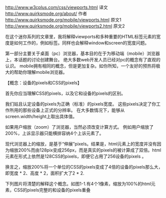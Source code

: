http://www.w3cplus.com/css/viewports.html  译文  
http://www.quirksmode.org/about/   作者
http://www.quirksmode.org/mobile/viewports.html  原文1
http://www.quirksmode.org/mobile/viewports2.html 原文2

在这个迷你系列的文章里，我将解释viewports和多种重要的HTML标签元素的宽度是如何工作的，例如<html>标签。同样也会解释window和screen的宽度问题。

第一部分主要关于桌面（pc）浏览器，基本目的在于为移动端（mobile）浏览器上，本话题的讨论创建舞台。
绝大多数web开发人员已经对pc的概念有了直观的认识。
mobile拥有相同的概念，但是更加复杂。如你所知，一个友好的预热将极大的帮助你理解mobile浏览器。

【概念：设备的pixels和CSS的pixels】

首先你应当理解CSS的pixels，以及它和设备的pixels的区别。

我们姑且认定设备的pixels为正确（标准）的pixels宽度。
这些pixels决定了你工作所用的那些设备上正式的分辨率。
在大多数情况下，能够从screen.width/height上取出具体值。

如果用户缩放（zoom）了浏览器，当然必须改变计算方式。
例如用户缩放了200%，上诉显示器只能横排容纳4个上诉元素了。

现代浏览器上的缩放，是基于“伸展”pixels。结果是，html元素上的宽度并没有因为缩放200%而由128pix变成256px，而是真实的pixels的被计算成了双倍。html元素在形式上依然是128CSS的pixels，即便它占用了256设备的pixels 。

换言之，缩放200%将一个单位的CSS的pixels变成了4倍的设备的pixels那么大，即宽度 * 2、高度 * 2，面积扩大了2 * 2.

下列图片将清楚的解释这个概念。如图1-1.有4个1像素，缩放为100%的html元素，CSS的pixels完整的和设备的pixels重叠
